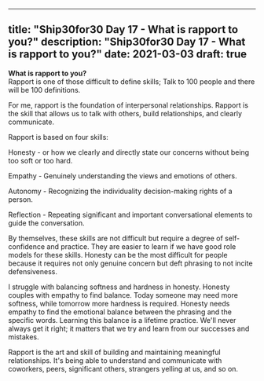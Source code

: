 
---
title: "Ship30for30 Day 17 - What is rapport to you?"
description: "Ship30for30 Day 17 - What is rapport to you?"
date: 2021-03-03
draft: true
---

**What is rapport to you?**  
Rapport is one of those difficult to define skills; Talk to 100 people and there will be 100 definitions.  

For me, rapport is the foundation of interpersonal relationships. Rapport is the skill that allows us to talk with others, build relationships, and clearly communicate.  

Rapport is based on four skills:

Honesty - or how we clearly and directly state our concerns without being too soft or too hard.   

Empathy - Genuinely understanding the views and emotions of others.  

Autonomy - Recognizing the individuality decision-making rights of a person.  

Reflection - Repeating significant and important conversational elements to guide the conversation.  

By themselves, these skills are not difficult but require a degree of self-confidence and practice. They are easier to learn if we have good role models for these skills. Honesty can be the most difficult for people because it requires not only genuine concern but deft phrasing to not incite defensiveness.  

I struggle with balancing softness and hardness in honesty. Honesty couples with empathy to find balance. Today someone may need more softness, while tomorrow more hardness is required. Honesty needs empathy to find the emotional balance between the phrasing and the specific words. Learning this balance is a lifetime practice. We'll never always get it right; it matters that we try and learn from our successes and mistakes.

Rapport is the art and skill of building and maintaining meaningful relationships. It's being able to understand and communicate with coworkers, peers, significant others, strangers yelling at us, and so on.  